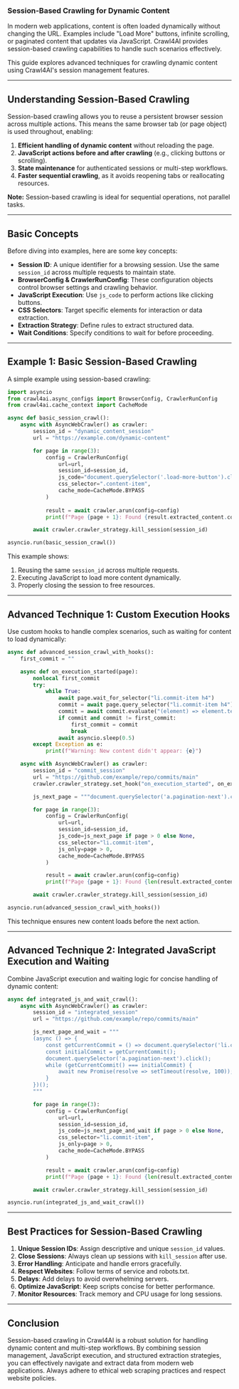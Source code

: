 ### Session-Based Crawling for Dynamic Content

In modern web applications, content is often loaded dynamically without changing the URL. Examples include "Load More" buttons, infinite scrolling, or paginated content that updates via JavaScript. Crawl4AI provides session-based crawling capabilities to handle such scenarios effectively.

This guide explores advanced techniques for crawling dynamic content using Crawl4AI's session management features.

---

## Understanding Session-Based Crawling

Session-based crawling allows you to reuse a persistent browser session across multiple actions. This means the same browser tab (or page object) is used throughout, enabling:

1. **Efficient handling of dynamic content** without reloading the page.
2. **JavaScript actions before and after crawling** (e.g., clicking buttons or scrolling).
3. **State maintenance** for authenticated sessions or multi-step workflows.
4. **Faster sequential crawling**, as it avoids reopening tabs or reallocating resources.

**Note:** Session-based crawling is ideal for sequential operations, not parallel tasks.

---

## Basic Concepts

Before diving into examples, here are some key concepts:

- **Session ID**: A unique identifier for a browsing session. Use the same `session_id` across multiple requests to maintain state.
- **BrowserConfig & CrawlerRunConfig**: These configuration objects control browser settings and crawling behavior.
- **JavaScript Execution**: Use `js_code` to perform actions like clicking buttons.
- **CSS Selectors**: Target specific elements for interaction or data extraction.
- **Extraction Strategy**: Define rules to extract structured data.
- **Wait Conditions**: Specify conditions to wait for before proceeding.

---

## Example 1: Basic Session-Based Crawling

A simple example using session-based crawling:

```python
import asyncio
from crawl4ai.async_configs import BrowserConfig, CrawlerRunConfig
from crawl4ai.cache_context import CacheMode

async def basic_session_crawl():
    async with AsyncWebCrawler() as crawler:
        session_id = "dynamic_content_session"
        url = "https://example.com/dynamic-content"

        for page in range(3):
            config = CrawlerRunConfig(
                url=url,
                session_id=session_id,
                js_code="document.querySelector('.load-more-button').click();" if page > 0 else None,
                css_selector=".content-item",
                cache_mode=CacheMode.BYPASS
            )
            
            result = await crawler.arun(config=config)
            print(f"Page {page + 1}: Found {result.extracted_content.count('.content-item')} items")

        await crawler.crawler_strategy.kill_session(session_id)

asyncio.run(basic_session_crawl())
```

This example shows:
1. Reusing the same `session_id` across multiple requests.
2. Executing JavaScript to load more content dynamically.
3. Properly closing the session to free resources.

---

## Advanced Technique 1: Custom Execution Hooks

Use custom hooks to handle complex scenarios, such as waiting for content to load dynamically:

```python
async def advanced_session_crawl_with_hooks():
    first_commit = ""

    async def on_execution_started(page):
        nonlocal first_commit
        try:
            while True:
                await page.wait_for_selector("li.commit-item h4")
                commit = await page.query_selector("li.commit-item h4")
                commit = await commit.evaluate("(element) => element.textContent").strip()
                if commit and commit != first_commit:
                    first_commit = commit
                    break
                await asyncio.sleep(0.5)
        except Exception as e:
            print(f"Warning: New content didn't appear: {e}")

    async with AsyncWebCrawler() as crawler:
        session_id = "commit_session"
        url = "https://github.com/example/repo/commits/main"
        crawler.crawler_strategy.set_hook("on_execution_started", on_execution_started)

        js_next_page = """document.querySelector('a.pagination-next').click();"""

        for page in range(3):
            config = CrawlerRunConfig(
                url=url,
                session_id=session_id,
                js_code=js_next_page if page > 0 else None,
                css_selector="li.commit-item",
                js_only=page > 0,
                cache_mode=CacheMode.BYPASS
            )

            result = await crawler.arun(config=config)
            print(f"Page {page + 1}: Found {len(result.extracted_content)} commits")

        await crawler.crawler_strategy.kill_session(session_id)

asyncio.run(advanced_session_crawl_with_hooks())
```

This technique ensures new content loads before the next action.

---

## Advanced Technique 2: Integrated JavaScript Execution and Waiting

Combine JavaScript execution and waiting logic for concise handling of dynamic content:

```python
async def integrated_js_and_wait_crawl():
    async with AsyncWebCrawler() as crawler:
        session_id = "integrated_session"
        url = "https://github.com/example/repo/commits/main"

        js_next_page_and_wait = """
        (async () => {
            const getCurrentCommit = () => document.querySelector('li.commit-item h4').textContent.trim();
            const initialCommit = getCurrentCommit();
            document.querySelector('a.pagination-next').click();
            while (getCurrentCommit() === initialCommit) {
                await new Promise(resolve => setTimeout(resolve, 100));
            }
        })();
        """

        for page in range(3):
            config = CrawlerRunConfig(
                url=url,
                session_id=session_id,
                js_code=js_next_page_and_wait if page > 0 else None,
                css_selector="li.commit-item",
                js_only=page > 0,
                cache_mode=CacheMode.BYPASS
            )

            result = await crawler.arun(config=config)
            print(f"Page {page + 1}: Found {len(result.extracted_content)} commits")

        await crawler.crawler_strategy.kill_session(session_id)

asyncio.run(integrated_js_and_wait_crawl())
```

---

## Best Practices for Session-Based Crawling

1. **Unique Session IDs**: Assign descriptive and unique `session_id` values.
2. **Close Sessions**: Always clean up sessions with `kill_session` after use.
3. **Error Handling**: Anticipate and handle errors gracefully.
4. **Respect Websites**: Follow terms of service and robots.txt.
5. **Delays**: Add delays to avoid overwhelming servers.
6. **Optimize JavaScript**: Keep scripts concise for better performance.
7. **Monitor Resources**: Track memory and CPU usage for long sessions.

---

## Conclusion

Session-based crawling in Crawl4AI is a robust solution for handling dynamic content and multi-step workflows. By combining session management, JavaScript execution, and structured extraction strategies, you can effectively navigate and extract data from modern web applications. Always adhere to ethical web scraping practices and respect website policies.